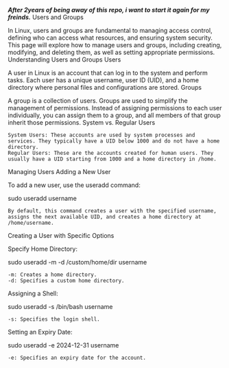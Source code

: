 ***After 2years of being away of this repo, i want to start it again for my freinds.***
Users and Groups

In Linux, users and groups are fundamental to managing access control, defining who can access what resources, and ensuring system security. This page will explore how to manage users and groups, including creating, modifying, and deleting them, as well as setting appropriate permissions.
Understanding Users and Groups
Users

A user in Linux is an account that can log in to the system and perform tasks. Each user has a unique username, user ID (UID), and a home directory where personal files and configurations are stored.
Groups

A group is a collection of users. Groups are used to simplify the management of permissions. Instead of assigning permissions to each user individually, you can assign them to a group, and all members of that group inherit those permissions.
System vs. Regular Users

    System Users: These accounts are used by system processes and services. They typically have a UID below 1000 and do not have a home directory.
    Regular Users: These are the accounts created for human users. They usually have a UID starting from 1000 and a home directory in /home.
Managing Users
Adding a New User

To add a new user, use the useradd command:

sudo useradd username

    By default, this command creates a user with the specified username, assigns the next available UID, and creates a home directory at /home/username.

Creating a User with Specific Options

Specify Home Directory:

sudo useradd -m -d /custom/home/dir username

    -m: Creates a home directory.
    -d: Specifies a custom home directory.

Assigning a Shell:

sudo useradd -s /bin/bash username

    -s: Specifies the login shell.

Setting an Expiry Date:

sudo useradd -e 2024-12-31 username

    -e: Specifies an expiry date for the account.

